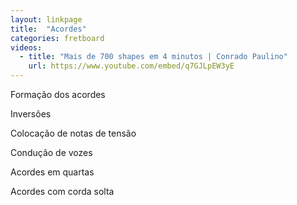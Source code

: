 ```yaml
---
layout: linkpage
title:  "Acordes"
categories: fretboard
videos:
  - title: "Mais de 700 shapes em 4 minutos | Conrado Paulino"
    url: https://www.youtube.com/embed/q7GJLpEW3yE
---
```


Formação dos acordes

Inversões

Colocação de notas de tensão

Condução de vozes

Acordes em quartas

Acordes com corda solta
